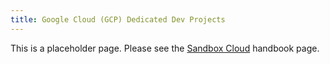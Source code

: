 ```yaml
---
title: Google Cloud (GCP) Dedicated Dev Projects
---
```


This is a placeholder page. Please see the [Sandbox Cloud](/handbook/infrastructure-standards/realms/sandbox/#individual-aws-account-or-gcp-project) handbook page.
